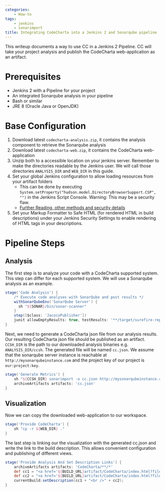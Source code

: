 ```yaml
---
categories:
    - How-to
tags:
    - jenkins
    - sonarimport
title: Integrating CodeCharta into a Jenkins 2 and Sonarqube pipeline
---
```


This writeup documents a way to use CC in a Jenkins 2 Pipeline. CC will take your project analysis and publish the CodeCharta web-application as an artifact.

# Prerequisites

-   Jenkins 2 with a Pipeline for your project
-   An integrated Sonarqube analysis in your pipeline
-   Bash or similar
-   JRE 8 (Oracle Java or OpenJDK)

# Base Configuration

1. Download latest `codecharta-analysis.zip`, it contains the analysis component to retrieve the Sonarqube analysis
2. Download latest `codecharta-web.zip`, it contains the CodeCharta web-application
3. Unzip both to a accessible location on your jenkins server. Remember to make the directories readable by the Jenkins user. We will call those directories `ANALYSIS_DIR` and `WEB_DIR` in this guide.
4. Set your global Jenkins configuration to allow loading resources from your artifact folders
    - This can be done by executing `System.setProperty("hudson.model.DirectoryBrowserSupport.CSP", "")` in the Jenkins Script Console. Warning: This may be a security flaw.
    - [Further Reading, other methods and security details](https://wiki.jenkins.io/display/JENKINS/Configuring+Content+Security+Policy)
5. Set your Markup Formatter to Safe HTML (for rendered HTML in build descriptions) under your Jenkins Security Settings to enable rendering of HTML tags in your descriptions.

# Pipeline Steps

## Analysis

The first step is to analyze your code with a CodeCharta supported system. This step can differ for each supported system. We will use a Sonarqube analysis as an example.

```groovy
stage('Code Analysis') {
	/* Execute code analyses with SonarQube and post results */
	withSonarQubeEnv('SonarQube Server') {
	  sh "${SONAR}/bin/sonar-scanner"
	}
	step([$class: 'JacocoPublisher'])
	junit allowEmptyResults: true, testResults: '**/target/surefire-reports/*.xml'
}
```

Next, we need to generate a CodeCharta json file from our analysis results. Our resulting CodeCharta json file should be published as an artifact.
`CCSH_DIR` is the path to our downloaded analysis binaries e.g. `ANALYSIS_DIR/ccsh`. The generated file will be named `cc.json`. We assume that the sonarqube server instance is
reachable at `http://mysonarqubeinstance.com` and the project key of our project is `our:project:key`.

```groovy
stage('Generate Metrics') {
	sh "${CCSH_DIR} sonarimport -o cc.json http://mysonarqubeinstance.com our:project:key"
	archiveArtifacts artifacts: 'cc.json'
}
```

## Visualization

Now we can copy the downloaded web-application to our workspace.

```groovy
stage('Provide CodeCharta') {
	sh "cp -r ${WEB_DIR} ."
}
```

The last step is linking our the visualization with the generated cc.json and write the link to the build description. This allows convenient configuration and publishing of different views.

```groovy
stage('Provide Analysis And Set Description Links') {
	archiveArtifacts artifacts: 'CodeCharta/**/*'
	def cc1 = "<a href='${BUILD_URL}artifact/CodeCharta/index.html?file=../cc.json&areaMetric=complexity&heightMetric=ncloc&colorMetric=ncloc'>First view on cc.json</a>"
	def cc2 = "<a href='${BUILD_URL}artifact/CodeCharta/index.html?file=../cc.json&areaMetric=ncloc&heightMetric=complexity&colorMetric=complexity'>Second view on cc.json</a>"
	currentBuild.setDescription(cc1 + "<br />" + cc2);
}
```
